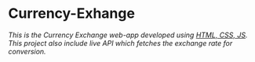 # Currency-Exhange
<i> This is the Currency Exchange web-app developed using <u>HTML, CSS, JS</u>. 
This project also include live API which fetches the exchange rate for conversion.</i>
